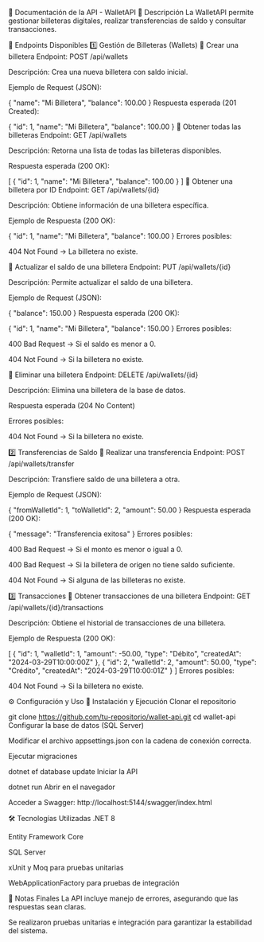 📌 Documentación de la API - WalletAPI
📖 Descripción
La WalletAPI permite gestionar billeteras digitales, realizar transferencias de saldo y consultar transacciones.

🔗 Endpoints Disponibles
1️⃣ Gestión de Billeteras (Wallets)
📌 Crear una billetera
Endpoint: POST /api/wallets

Descripción: Crea una nueva billetera con saldo inicial.

Ejemplo de Request (JSON):

{
  "name": "Mi Billetera",
  "balance": 100.00
}
Respuesta esperada (201 Created):

{
  "id": 1,
  "name": "Mi Billetera",
  "balance": 100.00
}
📌 Obtener todas las billeteras
Endpoint: GET /api/wallets

Descripción: Retorna una lista de todas las billeteras disponibles.

Respuesta esperada (200 OK):

[
  {
    "id": 1,
    "name": "Mi Billetera",
    "balance": 100.00
  }
]
📌 Obtener una billetera por ID
Endpoint: GET /api/wallets/{id}

Descripción: Obtiene información de una billetera específica.

Ejemplo de Respuesta (200 OK):

{
  "id": 1,
  "name": "Mi Billetera",
  "balance": 100.00
}
Errores posibles:

404 Not Found → La billetera no existe.

📌 Actualizar el saldo de una billetera
Endpoint: PUT /api/wallets/{id}

Descripción: Permite actualizar el saldo de una billetera.

Ejemplo de Request (JSON):

{
  "balance": 150.00
}
Respuesta esperada (200 OK):

{
  "id": 1,
  "name": "Mi Billetera",
  "balance": 150.00
}
Errores posibles:

400 Bad Request → Si el saldo es menor a 0.

404 Not Found → Si la billetera no existe.

📌 Eliminar una billetera
Endpoint: DELETE /api/wallets/{id}

Descripción: Elimina una billetera de la base de datos.

Respuesta esperada (204 No Content)

Errores posibles:

404 Not Found → Si la billetera no existe.

2️⃣ Transferencias de Saldo
📌 Realizar una transferencia
Endpoint: POST /api/wallets/transfer

Descripción: Transfiere saldo de una billetera a otra.

Ejemplo de Request (JSON):

{
  "fromWalletId": 1,
  "toWalletId": 2,
  "amount": 50.00
}
Respuesta esperada (200 OK):

{
  "message": "Transferencia exitosa"
}
Errores posibles:

400 Bad Request → Si el monto es menor o igual a 0.

400 Bad Request → Si la billetera de origen no tiene saldo suficiente.

404 Not Found → Si alguna de las billeteras no existe.

3️⃣ Transacciones
📌 Obtener transacciones de una billetera
Endpoint: GET /api/wallets/{id}/transactions

Descripción: Obtiene el historial de transacciones de una billetera.

Ejemplo de Respuesta (200 OK):

[
  {
    "id": 1,
    "walletId": 1,
    "amount": -50.00,
    "type": "Débito",
    "createdAt": "2024-03-29T10:00:00Z"
  },
  {
    "id": 2,
    "walletId": 2,
    "amount": 50.00,
    "type": "Crédito",
    "createdAt": "2024-03-29T10:00:01Z"
  }
]
Errores posibles:

404 Not Found → Si la billetera no existe.

⚙️ Configuración y Uso
🚀 Instalación y Ejecución
Clonar el repositorio

git clone https://github.com/tu-repositorio/wallet-api.git
cd wallet-api
Configurar la base de datos (SQL Server)

Modificar el archivo appsettings.json con la cadena de conexión correcta.

Ejecutar migraciones

dotnet ef database update
Iniciar la API

dotnet run
Abrir en el navegador

Acceder a Swagger: http://localhost:5144/swagger/index.html

🛠 Tecnologías Utilizadas
.NET 8

Entity Framework Core

SQL Server

xUnit y Moq para pruebas unitarias

WebApplicationFactory para pruebas de integración

📌 Notas Finales
La API incluye manejo de errores, asegurando que las respuestas sean claras.

Se realizaron pruebas unitarias e integración para garantizar la estabilidad del sistema.